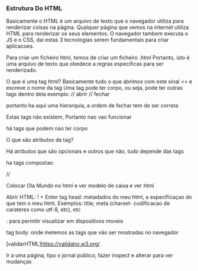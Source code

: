 ### Estrutura Do HTML

Basicamente o HTML é um arquivo de texto que o navegador
utiliza para renderizar coisas na página. Qualquer página
que vemos na internet utiliza HTML para renderizar
os seus elementos. O navegador tambem executa o JS e o CSS,
daí estas 3 tecnologias serem fundamentais para criar aplicacoes.

Para criar um ficheiro html, temos de criar um ficheiro .html
Portanto, isto é uma arquivo de texto que obedece a regras especificas
para ser renderizado.

O que é uma tag html?
Basicamente tudo o que abrimos com este sinal <> e escreve o nome da tag
Uma tag pode ter corpo, ou seja, pode ter outras tags dentro
dela
exemplo:
<primeiraTag> // abrir
<outraTag></outraTag>
</primeiraTag> // fechar

portanto ha aqui uma hierarquia, a ordem de fechar tem de ser correta

Estas tags não existem, Portanto nao vao funcionar

há tags que podem nao ter corpo
<tagSemCorpo />

O que são atributos da tag?
<tagSemCorpo src="url" />

Há atributos que são opcionais e outros que não, tudo depende das tags

ha tags compostas:
<tagSemCorpo class="classe1 classe2" />

//

Colocar Ola Mundo no html e ver modelo de caixa e ver html

Abrir HTML: ! + Enter
tag head: metadados do meu html, a especificaçao do que tem o meu html. Exemplos: title; meta (charset- codificacao de carateres como utf-8, etc), etc

<meta charset="UTF-8" />
<meta name="viewport" content="width=device-width, initial-scale=1.0" />
<meta name="viewport" content="width=device-width, initial-scale=1.0" />: para permitir visualizar em dispositivos moveis

tag body: onde metemos as tags que vão ser mostradas no navegador

[validarHTML]https://validator.w3.org/

Ir a uma página, tipo o jornal publico, fazer inspect e alterar para ver mudanças
